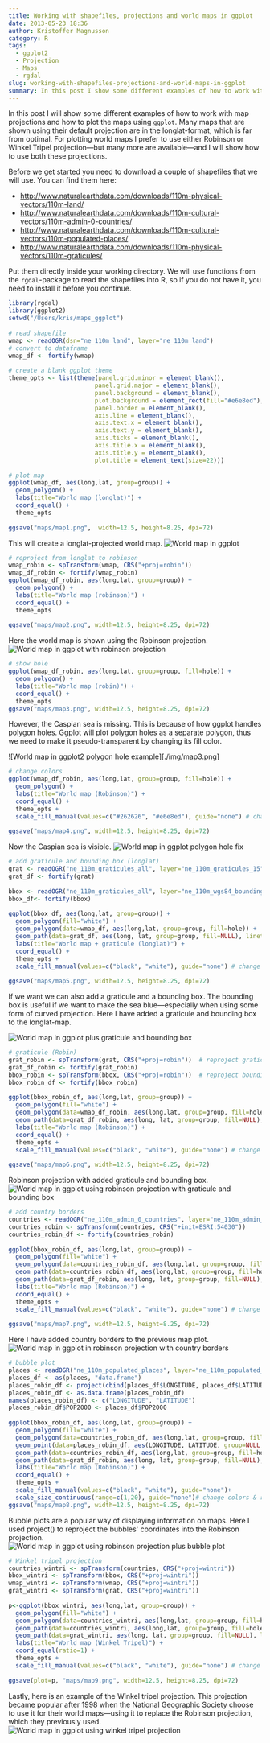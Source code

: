 ```yaml
---
title: Working with shapefiles, projections and world maps in ggplot
date: 2013-05-23 18:36
author: Kristoffer Magnusson
category: R
tags: 
  - ggplot2
  - Projection
  - Maps
  - rgdal
slug: working-with-shapefiles-projections-and-world-maps-in-ggplot
summary: In this post I show some different examples of how to work with map projections and how to plot the maps using ggplot. Many maps that are using the default projection are shown in the longlat-format, which is far from optimal. Here I show how to use either the Robinson or Winkel Tripel projection.
---
```


In this post I will show some different examples of how to work with map
projections and how to plot the maps using `ggplot`. Many maps that are
shown using their default projection are in the longlat-format, which is
far from optimal. For plotting world maps I prefer to use either
Robinson or Winkel Tripel projection—but many more are available—and I
will show how to use both these projections.

Before we get started you need to download a couple of shapefiles that
we will use. You can find them here:

-   <http://www.naturalearthdata.com/downloads/110m-physical-vectors/110m-land/>
-   <http://www.naturalearthdata.com/downloads/110m-cultural-vectors/110m-admin-0-countries/>
-   <http://www.naturalearthdata.com/downloads/110m-cultural-vectors/110m-populated-places/>
-   <http://www.naturalearthdata.com/downloads/110m-physical-vectors/110m-graticules/>

Put them directly inside your working directory. We will use functions
from the `rgdal`-package to read the shapefiles into R, so if you do not
have it, you need to install it before you continue.  
```r
library(rgdal)
library(ggplot2)
setwd("/Users/kris/maps_ggplot")
 
# read shapefile
wmap <- readOGR(dsn="ne_110m_land", layer="ne_110m_land")
# convert to dataframe
wmap_df <- fortify(wmap)
 
# create a blank ggplot theme
theme_opts <- list(theme(panel.grid.minor = element_blank(),
                        panel.grid.major = element_blank(),
                        panel.background = element_blank(),
                        plot.background = element_rect(fill="#e6e8ed"),
                        panel.border = element_blank(),
                        axis.line = element_blank(),
                        axis.text.x = element_blank(),
                        axis.text.y = element_blank(),
                        axis.ticks = element_blank(),
                        axis.title.x = element_blank(),
                        axis.title.y = element_blank(),
                        plot.title = element_text(size=22)))
 
# plot map
ggplot(wmap_df, aes(long,lat, group=group)) + 
  geom_polygon() + 
  labs(title="World map (longlat)") + 
  coord_equal() + 
  theme_opts
 
ggsave("maps/map1.png",  width=12.5, height=8.25, dpi=72) 
```

This will create a longlat-projected world map.
![World map in ggplot](./img/map1.png) 

```r
# reproject from longlat to robinson
wmap_robin <- spTransform(wmap, CRS("+proj=robin"))
wmap_df_robin <- fortify(wmap_robin)
ggplot(wmap_df_robin, aes(long,lat, group=group)) + 
  geom_polygon() + 
  labs(title="World map (robinson)") + 
  coord_equal() +
  theme_opts
 
ggsave("maps/map2.png", width=12.5, height=8.25, dpi=72) 
```
Here the world map is shown using the Robinson
projection.
![World map in ggplot with robinson projection](./img/map2.png)

```r
# show hole
ggplot(wmap_df_robin, aes(long,lat, group=group, fill=hole)) +
  geom_polygon() + 
  labs(title="World map (robin)") +
  coord_equal() + 
  theme_opts
ggsave("maps/map3.png", width=12.5, height=8.25, dpi=72) 
```

However, the Caspian sea is missing. This is because of how
ggplot handles polygon holes. Ggplot will plot polygon holes as a
separate polygon, thus we need to make it pseudo-transparent by changing
its fill color.

![World map in ggplot2 polygon hole example][./img/map3.png]

```r
# change colors
ggplot(wmap_df_robin, aes(long,lat, group=group, fill=hole)) + 
  geom_polygon() + 
  labs(title="World map (Robinson)") + 
  coord_equal() + 
  theme_opts +
  scale_fill_manual(values=c("#262626", "#e6e8ed"), guide="none") # change colors & remove legend
 
ggsave("maps/map4.png", width=12.5, height=8.25, dpi=72) 
```
Now the Caspian sea is visible.
![World map in ggplot polygon hole fix](./img/map4.png)

```r
# add graticule and bounding box (longlat)
grat <- readOGR("ne_110m_graticules_all", layer="ne_110m_graticules_15") 
grat_df <- fortify(grat)
 
bbox <- readOGR("ne_110m_graticules_all", layer="ne_110m_wgs84_bounding_box") 
bbox_df<- fortify(bbox)
 
ggplot(bbox_df, aes(long,lat, group=group)) + 
  geom_polygon(fill="white") +
  geom_polygon(data=wmap_df, aes(long,lat, group=group, fill=hole)) + 
  geom_path(data=grat_df, aes(long, lat, group=group, fill=NULL), linetype="dashed", color="grey50") +
  labs(title="World map + graticule (longlat)") + 
  coord_equal() + 
  theme_opts +
  scale_fill_manual(values=c("black", "white"), guide="none") # change colors & remove legend
 
ggsave("maps/map5.png", width=12.5, height=8.25, dpi=72) 
```

If we want we can also add a graticule and a bounding box. The
bounding box is useful if we want to make the sea blue—especially when
using some form of curved projection. Here I have added a graticule and
bounding box to the longlat-map.

![World map in ggplot plus graticule and bounding box](./img/map5.png)

```r
# graticule (Robin)
grat_robin <- spTransform(grat, CRS("+proj=robin"))  # reproject graticule
grat_df_robin <- fortify(grat_robin)
bbox_robin <- spTransform(bbox, CRS("+proj=robin"))  # reproject bounding box
bbox_robin_df <- fortify(bbox_robin)
 
ggplot(bbox_robin_df, aes(long,lat, group=group)) + 
  geom_polygon(fill="white") +
  geom_polygon(data=wmap_df_robin, aes(long,lat, group=group, fill=hole)) + 
  geom_path(data=grat_df_robin, aes(long, lat, group=group, fill=NULL), linetype="dashed", color="grey50") +
  labs(title="World map (Robinson)") + 
  coord_equal() + 
  theme_opts +
  scale_fill_manual(values=c("black", "white"), guide="none") # change colors & remove legend
 
ggsave("maps/map6.png", width=12.5, height=8.25, dpi=72) 
```

Robinson projection with added graticule and bounding
box.
![World map in ggplot using robinson projection with graticule and bounding box](./img/map6.png)

```r
# add country borders
countries <- readOGR("ne_110m_admin_0_countries", layer="ne_110m_admin_0_countries") 
countries_robin <- spTransform(countries, CRS("+init=ESRI:54030"))
countries_robin_df <- fortify(countries_robin)
 
ggplot(bbox_robin_df, aes(long,lat, group=group)) + 
  geom_polygon(fill="white") +
  geom_polygon(data=countries_robin_df, aes(long,lat, group=group, fill=hole)) + 
  geom_path(data=countries_robin_df, aes(long,lat, group=group, fill=hole), color="white", size=0.3) +
  geom_path(data=grat_df_robin, aes(long, lat, group=group, fill=NULL), linetype="dashed", color="grey50") +
  labs(title="World map (Robinson)") + 
  coord_equal() + 
  theme_opts +
  scale_fill_manual(values=c("black", "white"), guide="none") # change colors & remove legend
 
ggsave("maps/map7.png", width=12.5, height=8.25, dpi=72)
```

Here I have added country borders to the previous map
plot.
![World map in ggplot in robinson projection with country borders](./img/map7.png)

```r
# bubble plot
places <- readOGR("ne_110m_populated_places", layer="ne_110m_populated_places") 
places_df <- as(places, "data.frame")
places_robin_df <- project(cbind(places_df$LONGITUDE, places_df$LATITUDE), proj="+init=ESRI:54030") 
places_robin_df <- as.data.frame(places_robin_df)
names(places_robin_df) <- c("LONGITUDE", "LATITUDE")
places_robin_df$POP2000 <- places_df$POP2000 
 
ggplot(bbox_robin_df, aes(long,lat, group=group)) + 
  geom_polygon(fill="white") +
  geom_polygon(data=countries_robin_df, aes(long,lat, group=group, fill=hole)) + 
  geom_point(data=places_robin_df, aes(LONGITUDE, LATITUDE, group=NULL, fill=NULL, size=POP2000), color="#32caf6", alpha=I(8/10)) +
  geom_path(data=countries_robin_df, aes(long,lat, group=group, fill=hole), color="white", size=0.3) +
  geom_path(data=grat_df_robin, aes(long, lat, group=group, fill=NULL), linetype="dashed", color="grey50") +
  labs(title="World map (Robinson)") + 
  coord_equal() + 
  theme_opts +
  scale_fill_manual(values=c("black", "white"), guide="none")+
  scale_size_continuous(range=c(1,20), guide="none")# change colors & remove legend
ggsave("maps/map8.png", width=12.5, height=8.25, dpi=72) 
```
Bubble plots are a popular way of displaying information on
maps. Here I used project() to reproject the bubbles' coordinates into
the Robinson projection.
![World map in ggplot using robinson projection plus bubble plot](./img/map8.png)

```r
# Winkel tripel projection
countries_wintri <- spTransform(countries, CRS("+proj=wintri"))
bbox_wintri <- spTransform(bbox, CRS("+proj=wintri"))
wmap_wintri <- spTransform(wmap, CRS("+proj=wintri"))
grat_wintri <- spTransform(grat, CRS("+proj=wintri"))
 
p<-ggplot(bbox_wintri, aes(long,lat, group=group)) + 
  geom_polygon(fill="white") +
  geom_polygon(data=countries_wintri, aes(long,lat, group=group, fill=hole)) + 
  geom_path(data=countries_wintri, aes(long,lat, group=group, fill=hole), color="white", size=0.3) +
  geom_path(data=grat_wintri, aes(long, lat, group=group, fill=NULL), linetype="dashed", color="grey50") +
  labs(title="World map (Winkel Tripel)") + 
  coord_equal(ratio=1) + 
  theme_opts +
  scale_fill_manual(values=c("black", "white"), guide="none") # change colors & remove legend
 
ggsave(plot=p, "maps/map9.png", width=12.5, height=8.25, dpi=72)
```

Lastly, here is an example of the Winkel tripel projection. This
projection became popular after 1998 when the National Geographic
Society choose to use it for their world maps—using it to replace the
Robinson projection, which they previously used.  
![World map in ggplot using winkel tripel projection](./img/map9.png)
